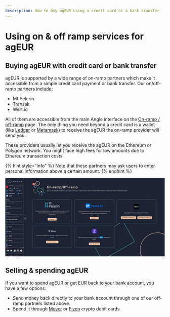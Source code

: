 ```yaml
---
description: How to buy agEUR using a credit card or a bank transfer
---
```


# Using on & off ramp services for agEUR

## Buying agEUR with credit card or bank transfer

agEUR is supported by a wide range of on-ramp partners which make it accessible from a simple credit card payment or bank transfer. Our on/off-ramp partners include:

- Mt Pelerin
- Transak
- Wert.io

All of them are accessible from the main Angle interface on the [On-ramp / off-ramp](https://app.angle.money/#/ramp) page. The only thing you need beyond a credit card is a wallet (like [Ledger](https://www.ledger.com) or [Metamask](https://metamask.io)) to receive the agEUR the on-ramp provider will send you.

These providers usually let you receive the agEUR on the Ethereum or Polygon network. You might face high fees for low amounts due to Ethereum transaction costs.

{% hint style="info" %}
Note that these partners may ask users to enter personal information above a certain amount.
{% endhint %}

![On-ramp](../../../.gitbook/assets/on-ramp.png)

## Selling & spending agEUR

If you want to spend agEUR or get EUR back to your bank account, you have a few options:

- Send money back directly to your bank account through one of our off-ramp partners listed above.
- Spend it through [Mover](https://faq.viamover.com/what-does-mover-do) or [Fizen](https://fizen.io/) crypto debit cards
